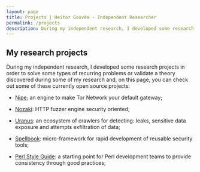 ```yaml
---
layout: page
title: Projects | Heitor Gouvêa - Independent Researcher
permalink: /projects
description: During my independent research, I developed some research projects in order to solve some types of recurring problems or validate a theory discovered during some of my research and, on this page, you can check out some of these currently open source projects
---
```


## My research projects

During my independent research, I developed some research projects in order to solve some types of recurring problems or validate a theory discovered during some of my research and, on this page, you can check out some of these currently open source projects:

* [Nipe:](/projects/nipe) an engine to make Tor Network your default gateway;

* [Nozaki](/projects/nozaki): HTTP fuzzer engine security oriented;

* [Uranus](/projects/uranus): an ecosystem of crawlers for detecting: leaks, sensitive data exposure and attempts exfiltration of data;

* [Spellbook](/projects/spellbook): micro-framework for rapid development of reusable security tools;

* [Perl Style Guide](/projects/perl-style-guide): a starting point for Perl development teams to provide consistency through good practices;